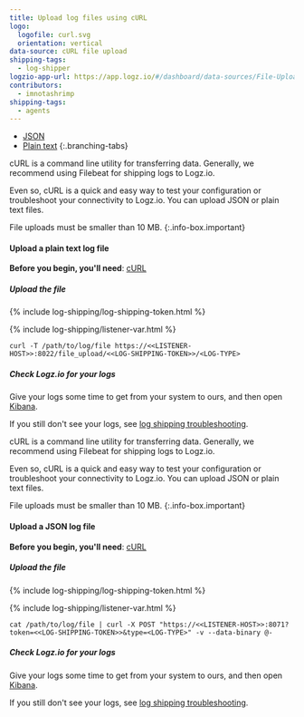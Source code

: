 ```yaml
---
title: Upload log files using cURL
logo:
  logofile: curl.svg
  orientation: vertical
data-source: cURL file upload
shipping-tags:
  - log-shipper
logzio-app-url: https://app.logz.io/#/dashboard/data-sources/File-UploadcURL
contributors:
  - imnotashrimp
shipping-tags:
  - agents
---
```


<!-- tabContainer:start -->
<div class="branching-container">

* [JSON](#json-config)
* [Plain text](#plain-text-config)
{:.branching-tabs}

<!-- tab:start -->
<div id="plain-text-config">

cURL is a command line utility for transferring data.
Generally, we recommend using Filebeat for shipping logs to Logz.io.

Even so, cURL is a quick and easy way to test your configuration or troubleshoot your connectivity to Logz.io.
You can upload JSON or plain text files.

<!-- info-box-start:info -->
File uploads must be smaller than 10 MB.
{:.info-box.important}
<!-- info-box-end -->

#### Upload a plain text log file

**Before you begin, you'll need**:
[cURL](https://curl.haxx.se/download.html)

<div class="tasklist">

##### Upload the file

{% include log-shipping/log-shipping-token.html %}

{% include log-shipping/listener-var.html %} 

```shell
curl -T /path/to/log/file https://<<LISTENER-HOST>>:8022/file_upload/<<LOG-SHIPPING-TOKEN>>/<LOG-TYPE>
```

##### Check Logz.io for your logs

Give your logs some time to get from your system to ours, and then open [Kibana](https://app.logz.io/#/dashboard/kibana).

If you still don't see your logs, see [log shipping troubleshooting]({{site.baseurl}}/user-guide/log-shipping/log-shipping-troubleshooting.html).

</div>

</div>
<!-- tab:end -->

<!-- tab:start -->
<div id="json-config">

cURL is a command line utility for transferring data.
Generally, we recommend using Filebeat for shipping logs to Logz.io.

Even so, cURL is a quick and easy way to test your configuration or troubleshoot your connectivity to Logz.io.
You can upload JSON or plain text files.

<!-- info-box-start:info -->
File uploads must be smaller than 10 MB.
{:.info-box.important}
<!-- info-box-end -->


#### Upload a JSON log file

**Before you begin, you'll need**:
[cURL](https://curl.haxx.se/download.html)

<div class="tasklist">

##### Upload the file

{% include log-shipping/log-shipping-token.html %}

{% include log-shipping/listener-var.html %} 

```shell
cat /path/to/log/file | curl -X POST "https://<<LISTENER-HOST>>:8071?token=<<LOG-SHIPPING-TOKEN>>&type=<LOG-TYPE>" -v --data-binary @-
```

##### Check Logz.io for your logs

Give your logs some time to get from your system to ours, and then open [Kibana](https://app.logz.io/#/dashboard/kibana).

If you still don't see your logs, see [log shipping troubleshooting]({{site.baseurl}}/user-guide/log-shipping/log-shipping-troubleshooting.html).

</div>

</div>
<!-- tab:end -->


</div>
<!-- tabContainer:end -->